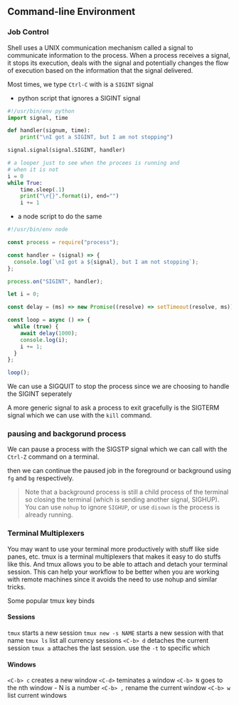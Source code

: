 ## Command-line Environment

### Job Control

Shell uses a UNIX communication mechanism called a signal to communicate information to the process.
When a process receives a signal, it stops its execution, deals with the signal and potentially changes the flow of execution based on the information that the signal delivered.

Most times, we type `Ctrl-C` with is a `SIGINT` signal

- python script that ignores a SIGINT signal

```py
#!/usr/bin/env python
import signal, time

def handler(signum, time):
    print("\nI got a SIGINT, but I am not stopping")

signal.signal(signal.SIGINT, handler)

# a looper just to see when the procees is running and
# when it is not
i = 0
while True:
    time.sleep(.1)
    print("\r{}".format(i), end="")
    i += 1
```

- a node script to do the same

```js
#!/usr/bin/env node

const process = require("process");

const handler = (signal) => {
  console.log(`\nI got a ${signal}, but I am not stopping`);
};

process.on("SIGINT", handler);

let i = 0;

const delay = (ms) => new Promise((resolve) => setTimeout(resolve, ms));

const loop = async () => {
  while (true) {
    await delay(1000);
    console.log(i);
    i += 1;
  }
};

loop();
```

We can use a SIGQUIT to stop the process since we are choosing to
handle the SIGINT seperately

A more generic signal to ask a process to exit gracefully is the SIGTERM signal which we can use with the `kill` command.

### pausing and backgorund process

We can pause a process with the SIGSTP signal which we can call with the `Ctrl-Z` command on a terminal.

then we can continue the paused job in the foreground or background using `fg` and `bg` respectively.

> Note that a background process is still a child process of the terminal so closing the terminal (which is sending another signal, SIGHUP). You can use `nohup` to ignore `SIGHUP`, or use `disown` is the process is already running.


### Terminal Multiplexers
You may want to use your terminal more productively with stuff like side panes, etc. tmux is a terminal multiplexers that makes it easy to do stuffs like this. And tmux allows you to be able to attach and detach your terminal session. This can help your workflow to be better when you are working with remote machines since it avoids the need to use nohup and similar tricks.

Some popular tmux key binds
#### Sessions
`tmux` starts a new session
`tmux new -s NAME` starts a new session with that name
`tmux ls` list all currency sessions
`<C-b> d` detaches the current session
`tmux a` attaches the last session. use the `-t` to specific which

#### Windows
`<C-b> c` creates a new window
`<C-d>` teminates a window
`<C-b> N` goes to the nth window - N is a number
`<C-b> ,` rename the current window
`<C-b> w` list current windows

